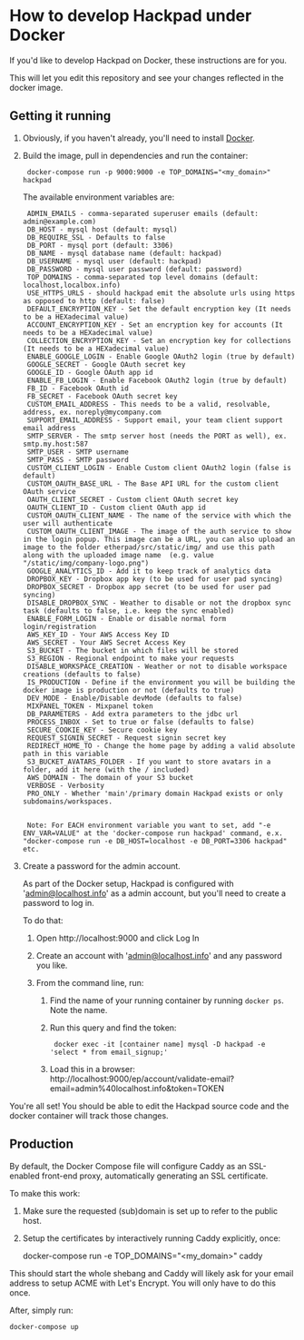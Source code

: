 # How to develop Hackpad under Docker

If you'd like to develop Hackpad on Docker, these instructions are for you.

This will let you edit this repository and see your changes reflected in the docker image.

## Getting it running

1. Obviously, if you haven't already, you'll need to install [Docker](https://docs.docker.com/installation/).

2. Build the image, pull in dependencies and run the container:

        docker-compose run -p 9000:9000 -e TOP_DOMAINS="<my_domain>" hackpad

   The available environment variables are:

        ADMIN_EMAILS - comma-separated superuser emails (default: admin@example.com)
        DB_HOST - mysql host (default: mysql)
        DB_REQUIRE_SSL - Defaults to false
        DB_PORT - mysql port (default: 3306)
        DB_NAME - mysql database name (default: hackpad)
        DB_USERNAME - mysql user (default: hackpad)
        DB_PASSWORD - mysql user password (default: password)
        TOP_DOMAINS - comma-separated top level domains (default: localhost,localbox.info)
        USE_HTTPS_URLS - should hackpad emit the absolute urls using https as opposed to http (default: false)
        DEFAULT_ENCRYPTION_KEY - Set the default encryption key (It needs to be a HEXadecimal value)
        ACCOUNT_ENCRYPTION_KEY - Set an encryption key for accounts (It needs to be a HEXadecimal value)
        COLLECTION_ENCRYPTION_KEY - Set an encryption key for collections (It needs to be a HEXadecimal value)
        ENABLE_GOOGLE_LOGIN - Enable Google OAuth2 login (true by default)
        GOOGLE_SECRET - Google OAuth secret key
        GOOGLE_ID - Google OAuth app id
        ENABLE_FB_LOGIN - Enable Facebook OAuth2 login (true by default)
        FB_ID - Facebook OAuth id
        FB_SECRET - Facebook OAuth secret key
        CUSTOM_EMAIL_ADDRESS - This needs to be a valid, resolvable, address, ex. noreply@mycompany.com
        SUPPORT_EMAIL_ADDRESS - Support email, your team client support email address
        SMTP_SERVER - The smtp server host (needs the PORT as well), ex. smtp.my.host:587
        SMTP_USER - SMTP username
        SMTP_PASS - SMTP password
        CUSTOM_CLIENT_LOGIN - Enable Custom client OAuth2 login (false is default)
        CUSTOM_OAUTH_BASE_URL - The Base API URL for the custom client OAuth service
        OAUTH_CLIENT_SECRET - Custom client OAuth secret key
        OAUTH_CLIENT_ID - Custom client OAuth app id
        CUSTOM_OAUTH_CLIENT_NAME - The name of the service with which the user will authenticate
        CUSTOM_OAUTH_CLIENT_IMAGE - The image of the auth service to show in the login popup. This image can be a URL, you can also upload an image to the folder etherpad/src/static/img/ and use this path along with the uploaded image name  (e.g. value "/static/img/company-logo.png")
        GOOGLE_ANALYTICS_ID - Add it to keep track of analytics data
        DROPBOX_KEY - Dropbox app key (to be used for user pad syncing)
        DROPBOX_SECRET - Dropbox app secret (to be used for user pad syncing)
        DISABLE_DROPBOX_SYNC - Weather to disable or not the dropbox sync task (defaults to false, i.e. keep the sync enabled)
        ENABLE_FORM_LOGIN - Enable or disable normal form login/registration
        AWS_KEY_ID - Your AWS Access Key ID
        AWS_SECRET - Your AWS Secret Access Key
        S3_BUCKET - The bucket in which files will be stored
        S3_REGION - Regional endpoint to make your requests
        DISABLE_WORKSPACE_CREATION - Weather or not to disable workspace creations (defaults to false)
        IS_PRODUCTION - Define if the environment you will be building the docker image is production or not (defaults to true)
        DEV_MODE - Enable/Disable devMode (defaults to false)
        MIXPANEL_TOKEN - Mixpanel token
        DB_PARAMETERS - Add extra parameters to the jdbc url
        PROCESS_INBOX - Set to true or false (defaults to false)
        SECURE_COOKIE_KEY - Secure cookie key
        REQUEST_SIGNIN_SECRET - Request signin secret key
        REDIRECT_HOME_TO - Change the home page by adding a valid absolute path in this variable
        S3_BUCKET_AVATARS_FOLDER - If you want to store avatars in a folder, add it here (with the / included)
        AWS_DOMAIN - The domain of your S3 bucket
        VERBOSE - Verbosity
        PRO_ONLY - Whether 'main'/primary domain Hackpad exists or only subdomains/workspaces.


        Note: For EACH environment variable you want to set, add "-e ENV_VAR=VALUE" at the 'docker-compose run hackpad' command, e.x. "docker-compose run -e DB_HOST=localhost -e DB_PORT=3306 hackpad" etc.

3. Create a password for the admin account.

	As part of the Docker setup, Hackpad is configured with 'admin@localhost.info' as a admin account, but you'll need to create a password to log in.

	To do that:

	1. Open http://localhost:9000 and click Log In

	2. Create an account with 'admin@localhost.info' and any password you like.

	3. From the command line, run:

		1. Find the name of your running container by running `docker ps`. Note the name.

		2. Run this query and find the token:

				docker exec -it [container name] mysql -D hackpad -e 'select * from email_signup;'

		3. Load this in a browser: http://localhost:9000/ep/account/validate-email?email=admin%40localhost.info&token=TOKEN


You're all set!  You should be able to edit the Hackpad source code and the docker container will track those changes.

## Production
By default, the Docker Compose file will configure Caddy as an SSL-enabled
front-end proxy, automatically generating an SSL certificate.

To make this work:

1. Make sure the requested (sub)domain is set up to refer to the public host.
2. Setup the certificates by interactively running Caddy explicitly, once:

    docker-compose run -e TOP_DOMAINS="<my_domain>" caddy

This should start the whole shebang and Caddy will likely ask for your email
address to setup ACME with Let's Encrypt. You will only have to do this once.

After, simply run:

    docker-compose up

